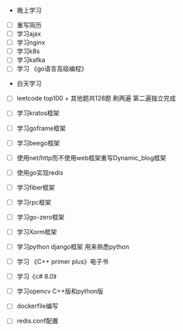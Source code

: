 + 晚上学习

- [ ] 重写简历
- [ ] 学习ajax
- [ ] 学习nginx
- [ ] 学习k8s
- [ ] 学习kafka
- [ ] 学习 《go语言高级编程》

+ 白天学习

- [ ] leetcode top100 + 其他题共128题 刷两遍 第二遍独立完成

- [ ] 学习kratos框架

- [ ] 学习goframe框架

- [ ] 学习beego框架

- [ ] 使用net/http而不使用web框架重写Dynamic_blog框架

- [ ] 使用go实现redis

- [ ] 学习fiber框架

- [ ] 学习rpc框架

- [ ] 学习go-zero框架

- [ ] 学习Xorm框架

- [ ] 学习python django框架 用来熟悉python

- [ ] 学习 《C++ primer plus》电子书

- [ ] 学习《c# 8.0》

- [ ] 学习opencv C++版和python版

- [ ] dockerfile编写

- [ ] redis.conf配置

  

